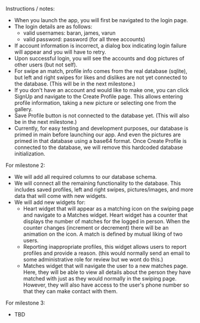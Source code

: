 Instructions / notes:
- When you launch the app, you will first be navigated to the login page.
- The login details are as follows:
    - valid usernames: baran, james, varun
    - valid password: password (for all three accounts)
- If account information is incorrect, a dialog box indicating login failure will appear
  and you will have to retry.
- Upon successful login, you will see the accounts and dog pictures of other users (but not self).
- For swipe an match, profile info comes from the real database (sqlite), but left and right swipes
  for likes and dislikes are not yet connected to the database.
  (This will be in the next milestone.)
- If you don't have an account and would like to make one, you can click SignUp
  and navigate to the Create Profile page. This allows entering profile information,
  taking a new picture or selecting one from the gallery.
- Save Profile button is not connected to the database yet.
  (This will also be in the next milestone.)
- Currently, for easy testing and development purposes, our database is primed in main before 
  launching our app. And even the pictures are primed in that database using a base64 format.
  Once Create Profile is connected to the database, we will remove this hardcoded database
  initialization.

For milestone 2:
- We will add all required columns to our database schema.
- We will connect all the remaining functionality to the database. 
  This includes saved profiles, left and right swipes, pictures/images, and more data that will
  come with new widgets.
- We will add new widgets for:
    - Heart widget that will appear as a matching icon on the swiping page and navigate to a Matches widget.
      Heart widget has a counter that displays the number of matches for the logged in person.
      When the counter changes (increment or decrement) there will be an animation on the icon.
      A match is defined by mutual liking of two users.
    - Reporting inappropriate profiles, this widget allows users to report profiles and provide a reason. 
      (this would normally send an email to some administrative role for review but we wont do this.)
    - Matches widget that will navigate the user to a new matches page. Here, they will be able to view
      all details about the person they have matched with just as they would normally in the swiping page.
      However, they will also have access to the user's phone number so that they can make contact with them.

For milestone 3:
  - TBD 